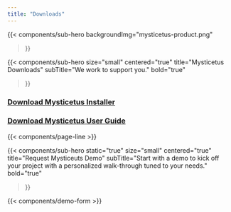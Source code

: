 ```yaml
---
title: "Downloads"
---
```


{{< components/sub-hero
	backgroundImg="mysticetus-product.png"
>}}

{{< components/sub-hero
	size="small"
	centered="true"
	title="Mysticetus Downloads"
	subTitle="We work to support you."
	bold="true"
>}}

### [Download Mysticetus Installer](https://github.com/Entiat/mysticetusdownload/raw/master/MysticetusInstall.zip)

### [Download Mysticetus User Guide](https://github.com/Entiat/mysticetusdownload/raw/master/Mysticetus%20System%20Users%20Guide%20V2.pdf)


{{< components/page-line >}}

{{< components/sub-hero
	static="true"
	size="small"
	centered="true"
	title="Request Mysticeuts Demo"
	subTitle="Start with a demo to kick off your project with a personalized walk-through tuned to your needs."
	bold="true"
>}}

{{< components/demo-form >}}
